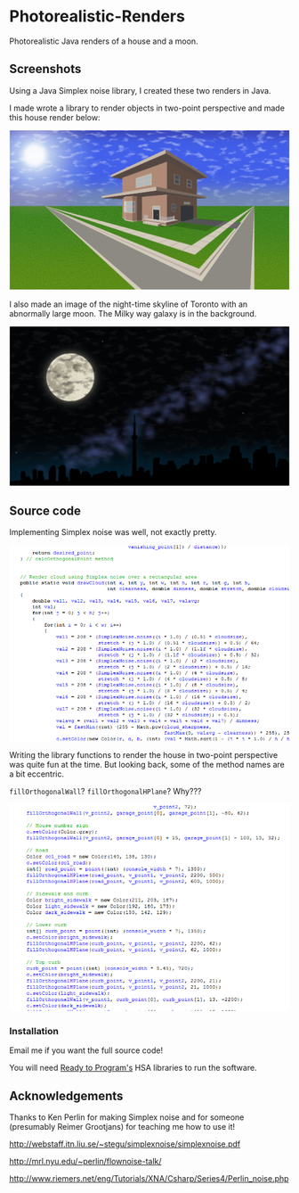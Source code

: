 # Photorealistic-Renders
Photorealistic Java renders of a house and a moon.

## Screenshots

Using a Java Simplex noise library, I created these two renders in Java. 

I made wrote a library to render objects in two-point perspective and made this house render below:

![Photorealistic house](img/house.png)

I also made an image of the night-time skyline of Toronto with an abnormally large moon. The Milky way galaxy is in the background.

![Photorealsitic moon](img/moon.png)


## Source code

Implementing Simplex noise was well, not exactly pretty.

![Cloud Simplex noise code](img/code-simplex.png)

Writing the library functions to render the house in two-point perspective was quite fun at the time.
But looking back, some of the method names are a bit eccentric.

`fillOrthogonalWall`? `fillOrthogonalHPlane`? Why???

![House part render code](img/code-house-parts.png)

### Installation

Email me if you want the full source code!

You will need [Ready to Program's](http://compsci.ca/holtsoft/) HSA libraries to run the software.

## Acknowledgements
Thanks to Ken Perlin for making Simplex noise and for someone (presumably Reimer Grootjans) for teaching me how to use it!

http://webstaff.itn.liu.se/~stegu/simplexnoise/simplexnoise.pdf

http://mrl.nyu.edu/~perlin/flownoise-talk/

http://www.riemers.net/eng/Tutorials/XNA/Csharp/Series4/Perlin_noise.php
